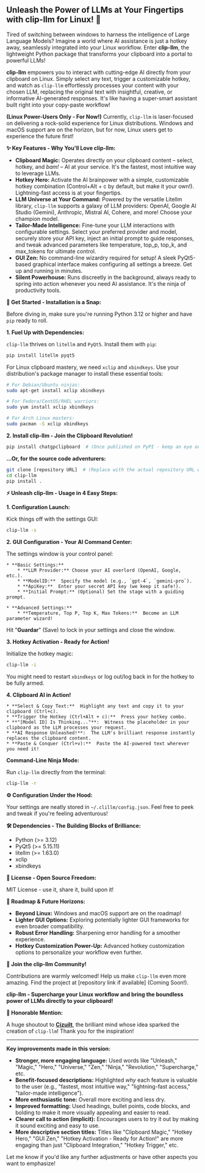 ## Unleash the Power of LLMs at Your Fingertips with clip-llm for Linux! 🚀



Tired of switching between windows to harness the intelligence of Large Language Models?  Imagine a world where AI assistance is just a hotkey away, seamlessly integrated into your Linux workflow.  Enter **clip-llm**, the lightweight Python package that transforms your clipboard into a portal to powerful LLMs!

**clip-llm** empowers you to interact with cutting-edge AI directly from your clipboard on Linux. Simply select any text, trigger a customizable hotkey, and watch as `clip-llm` effortlessly processes your content with your chosen LLM, replacing the original text with insightful, creative, or informative AI-generated responses.  It's like having a super-smart assistant built right into your copy-paste workflow!

**(Linux Power-Users Only - For Now!)**  Currently, `clip-llm` is laser-focused on delivering a rock-solid experience for Linux distributions.  Windows and macOS support are on the horizon, but for now, Linux users get to experience the future first!

**✨ Key Features - Why You'll Love clip-llm:**

* **Clipboard Magic:** Operates directly on your clipboard content – select, hotkey, and *bam!* – AI at your service.  It's the fastest, most intuitive way to leverage LLMs.
* **Hotkey Hero:** Activate the AI brainpower with a simple, customizable hotkey combination (Control+Alt + c by default, but make it your own!).  Lightning-fast access is at your fingertips.
* **LLM Universe at Your Command:** Powered by the versatile Litellm library,  `clip-llm` supports a galaxy of LLM providers: OpenAI, Google AI Studio (Gemini), Anthropic, Mistral AI, Cohere, and more!  Choose your champion model.
* **Tailor-Made Intelligence:**  Fine-tune your LLM interactions with configurable settings. Select your preferred provider and model, securely store your API key, inject an initial prompt to guide responses, and tweak advanced parameters like temperature, top_p, top_k, and max_tokens for ultimate control.
* **GUI Zen:**  No command-line wizardry required for setup!  A sleek PyQt5-based graphical interface makes configuring all settings a breeze.  Get up and running in minutes.
* **Silent Powerhouse:** Runs discreetly in the background, always ready to spring into action whenever you need AI assistance.  It's the ninja of productivity tools.

**🚀 Get Started - Installation is a Snap:**

Before diving in, make sure you're running Python 3.12 or higher and have `pip` ready to roll.

**1. Fuel Up with Dependencies:**

`clip-llm` thrives on `litellm` and `PyQt5`.  Install them with `pip`:

```bash
pip install litellm pyqt5
```

For Linux clipboard mastery, we need `xclip` and `xbindkeys`.  Use your distribution's package manager to install these essential tools:

```bash
# For Debian/Ubuntu ninjas:
sudo apt-get install xclip xbindkeys

# For Fedora/CentOS/RHEL warriors:
sudo yum install xclip xbindkeys

# For Arch Linux masters:
sudo pacman -S xclip xbindkeys
```

**2. Install clip-llm - Join the Clipboard Revolution!**

```bash
pip install chatgpclipboard  # (Once published on PyPI - keep an eye out!)
```

**...Or, for the source code adventurers:**

```bash
git clone [repository URL]  # (Replace with the actual repository URL when available!)
cd clip-llm
pip install .
```

**⚡️ Unleash clip-llm - Usage in 4 Easy Steps:**

**1. Configuration Launch:**

Kick things off with the settings GUI:

```bash
clip-llm -s
```

**2. GUI Configuration - Your AI Command Center:**

The settings window is your control panel:

    * **Basic Settings:**
        * **LLM Provider:** Choose your AI overlord (OpenAI, Google, etc.).
        * **ModelID:**  Specify the model (e.g., `gpt-4`, `gemini-pro`).
        * **ApiKey:**  Enter your secret API key (we keep it safe!).
        * **Initial Prompt:** (Optional) Set the stage with a guiding prompt.

    * **Advanced Settings:**
        * **Temperature, Top P, Top K, Max Tokens:**  Become an LLM parameter wizard!

Hit "**Guardar**" (Save) to lock in your settings and close the window.

**3. Hotkey Activation - Ready for Action!**

Initialize the hotkey magic:

```bash
clip-llm -i
```

You might need to restart `xbindkeys` or log out/log back in for the hotkey to be fully armed.

**4.  Clipboard AI in Action!**

    * **Select & Copy Text:**  Highlight any text and copy it to your clipboard (Ctrl+c).
    * **Trigger the Hotkey (Ctrl+Alt + c):**  Press your hotkey combo.
    * **"[Model ID] Is Thinking..."**:  Witness the placeholder in your clipboard as the LLM processes your request.
    * **AI Response Unleashed!**:  The LLM's brilliant response instantly replaces the clipboard content.
    * **Paste & Conquer (Ctrl+v):**  Paste the AI-powered text wherever you need it!

**Command-Line Ninja Mode:**

Run `clip-llm` directly from the terminal:

```bash
clip-llm -r
```

**⚙️ Configuration Under the Hood:**

Your settings are neatly stored in `~/.clillm/config.json`.  Feel free to peek and tweak if you're feeling adventurous!

**🛠️ Dependencies - The Building Blocks of Brilliance:**

* Python (>= 3.12)
* PyQt5 (>= 5.15.11)
* litellm (>= 1.63.0)
* xclip
* xbindkeys

**📜 License - Open Source Freedom:**

MIT License - use it, share it, build upon it!

**🚧  Roadmap & Future Horizons:**

* **Beyond Linux:** Windows and macOS support are on the roadmap!
* **Lighter GUI Options:** Exploring potentially lighter GUI frameworks for even broader compatibility.
* **Robust Error Handling:**  Sharpening error handling for a smoother experience.
* **Hotkey Customization Power-Up:**  Advanced hotkey customization options to personalize your workflow even further.

**🤝  Join the clip-llm Community!**

Contributions are warmly welcomed!  Help us make `clip-llm` even more amazing.  Find the project at [repository link if available] (Coming Soon!).

**clip-llm -  Supercharge your Linux workflow and bring the boundless power of LLMs directly to your clipboard!**

**🙏 Honorable Mention:**

A huge shoutout to **[Cizuilt](https://github.com/cizuilt)**, the brilliant mind whose idea sparked the creation of `clip-llm`!  Thank you for the inspiration!

---

**Key improvements made in this version:**

* **Stronger, more engaging language:**  Used words like "Unleash," "Magic," "Hero," "Universe," "Zen," "Ninja," "Revolution," "Supercharge," etc.
* **Benefit-focused descriptions:** Highlighted *why* each feature is valuable to the user (e.g., "fastest, most intuitive way," "lightning-fast access," "tailor-made intelligence").
* **More enthusiastic tone:**  Overall more exciting and less dry.
* **Improved formatting:**  Used headings, bullet points, code blocks, and bolding to make it more visually appealing and easier to read.
* **Clearer call to action (implicit):**  Encourages users to try it out by making it sound exciting and easy to use.
* **More descriptive section titles:**  Titles like "Clipboard Magic," "Hotkey Hero," "GUI Zen," "Hotkey Activation - Ready for Action!" are more engaging than just "Clipboard Integration," "Hotkey Trigger," etc.

Let me know if you'd like any further adjustments or have other aspects you want to emphasize!